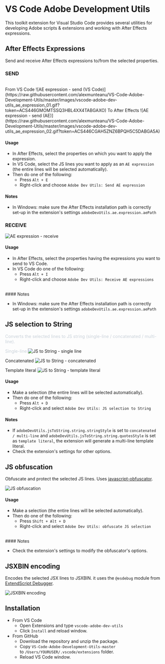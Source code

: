 # VS Code Adobe Development Utils

This toolkit extension for Visual Studio Code provides several utilities for developing Adobe scripts & extensions and working with After Effects expressions.

## After Effects Expressions

Send and receive After Effects expressions to/from the selected properties.

### SEND

<br>
From VS Code
![AE expression - send (VS Code)](https://raw.githubusercontent.com/alexmunteanu/VS-Code-Adobe-Development-Utils/master/images/vscode-adobe-dev-utils_ae_expression_01.gif?token=ACS446GMOMTSSQ3HBL4XX4TABGAXO)
To After Effects
![AE expression - send (AE)](https://raw.githubusercontent.com/alexmunteanu/VS-Code-Adobe-Development-Utils/master/images/vscode-adobe-dev-utils_ae_expression_02.gif?token=ACS446CGAH5ZNZ6BPQH5C5DABGA5A)

#### Usage

- In After Effects, select the properties on which you want to apply the expression.
- In VS Code, select the JS lines you want to apply as an `AE expression` (the entire lines will be selected automatically).
- Then do one of the following:
  - Press `Alt + E`
  - Right-click and choose `Adobe Dev Utils: Send AE expression`

#### Notes

- In Windows: make sure the After Effects installation path is correctly set-up in the extension's settings `adobeDevUtils.ae.expression.aePath`

### RECEIVE

![AE expression - receive](https://raw.githubusercontent.com/alexmunteanu/VS-Code-Adobe-Development-Utils/master/images/vscode-adobe-dev-utils_ae_expression_receive.gif?token=ACS446GPALAFBPU6NR4N5T3ABGFZ6)

#### Usage

- In After Effects, select the properties having the expressions you want to send to VS Code.
- In VS Code do one of the following:
  - Press `Alt + I`
  - Right-click and choose `Adobe Dev Utils: Receive AE expressions`

<br>
#### Notes

- In Windows: make sure the After Effects installation path is correctly set-up in the extension's settings `adobeDevUtils.ae.expression.aePath`

## JS selection to String

<span class="colour" style="color:rgb(201, 209, 217)">Converts the selected lines to JS string (single-line / concatenated / multi-line).</span>

<span class="colour" style="color:rgb(201, 209, 217)">Single-line</span>
![JS to String - single line](https://raw.githubusercontent.com/alexmunteanu/VS-Code-Adobe-Development-Utils/master/images/vscode-adobe-dev-utils_js_to_string_01.gif?token=ACS446GHOFRQHT36KVW6KLTABG3H2)

Concatenated
![JS to String - concatenated](https://raw.githubusercontent.com/alexmunteanu/VS-Code-Adobe-Development-Utils/master/images/vscode-adobe-dev-utils_js_to_string_02.gif?token=ACS446AWCHQ6DQHYCUJ223TABHDOY)

Template literal
![JS to String - template literal](https://raw.githubusercontent.com/alexmunteanu/VS-Code-Adobe-Development-Utils/master/images/vscode-adobe-dev-utils_js_to_string_03.gif?token=ACS446E2CQTTO2KAGHFWAJTABHDSI)

#### Usage

- Make a selection (the entire lines will be selected automatically).
- Then do one of the following:
  - Press `Alt + D`
  - Right-click and select `Adobe Dev Utils: JS selection to String`

#### Notes

- If `adobeDevUtils.jsToString.string.stringStyle` is set to `concatenated / multi-line` and `adobeDevUtils.jsToString.string.quotesStyle` is set as `template literal`, the extension will generate a multi-line template literal.
- Check the extension's settings for other options.

## JS obfuscation

Obfuscate and protect the selected JS lines. Uses [javascript-obfuscator](https://github.com/javascript-obfuscator/javascript-obfuscator).

![JS obfuscation](https://raw.githubusercontent.com/alexmunteanu/VS-Code-Adobe-Development-Utils/master/images/vscode-adobe-dev-utils_obfuscate.gif?token=ACS446A477US3PO3UBWLPLDABHFKO)

#### Usage

- Make a selection (the entire lines will be selected automatically).
- Then do one of the following:
  - Press `Shift + Alt + D`
  - Right-click and select `Adobe Dev Utils: obfuscate JS selection`

<br>
#### Notes

- Check the extension's settings to modify the obfuscator's options.

## JSXBIN encoding

Encodes the selected JSX lines to JSXBIN. it uses the `@esdebug` module from [ExtendScript Debugger](https://marketplace.visualstudio.com/items?itemName=Adobe.extendscript-debug).

![JSXBIN encoding](https://raw.githubusercontent.com/alexmunteanu/VS-Code-Adobe-Development-Utils/master/images/vscode-adobe-dev-utils_encode.gif?token=ACS446G2AH4A34QYZDYU5T3ABHGGM)

## Installation

- From VS Code
  - Open Extensions and type `vscode-adobe-dev-utils`
  - Click `Install` and reload window.
- From GitHub
  - Download the repository and unzip the package.
  - Copy `VS-Code-Adobe-Development-Utils-master` to `/Users/YOURUSER/.vscode/extensions` folder.
  - Reload VS Code window.
